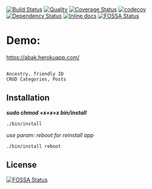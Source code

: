 [![Build Status](https://travis-ci.org/Mifrill/abak.svg?branch=master)](https://travis-ci.org/Mifrill/abak)
[![Quality](http://img.shields.io/codeclimate/github/Mifrill/abak.svg)](https://codeclimate.com/github/Mifrill/abak)
[![Coverage Status](https://img.shields.io/codeclimate/coverage/github/Mifrill/abak.svg)](https://codeclimate.com/github/mifrill/abak)
[![codecov](https://codecov.io/gh/Mifrill/abak/branch/master/graph/badge.svg)](https://codecov.io/gh/Mifrill/abak)
[![Dependency Status](https://gemnasium.com/badges/github.com/Mifrill/abak.svg)](https://gemnasium.com/github.com/Mifrill/abak)
[![Inline docs](http://inch-ci.org/github/Mifrill/abak.svg?branch=master)](http://inch-ci.org/github/Mifrill/abak)
[![FOSSA Status](https://app.fossa.io/api/projects/git%2Bhttps%3A%2F%2Fgithub.com%2FMifrill%2Fabak.svg?type=shield)](https://app.fossa.io/projects/git%2Bhttps%3A%2F%2Fgithub.com%2FMifrill%2Fabak?ref=badge_shield)

Demo:
=======
https://abak.herokuapp.com/

~~~

Ancestry, friendly ID
CRUD Categories, Posts
~~~
Installation
------------

_**sudo chmod +x+x+x bin/install**_

`./bin/install`

_use param: reboot for reinstall app_

`./bin/install reboot`


## License
[![FOSSA Status](https://app.fossa.io/api/projects/git%2Bhttps%3A%2F%2Fgithub.com%2FMifrill%2Fabak.svg?type=large)](https://app.fossa.io/projects/git%2Bhttps%3A%2F%2Fgithub.com%2FMifrill%2Fabak?ref=badge_large)